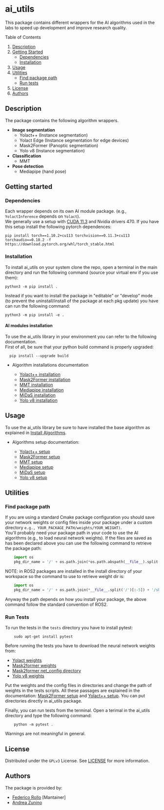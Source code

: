 # ai_utils
This package contains different wrappers for the AI algorithms used in the labs to speed up development and 
improve research quality.


<!-- TABLE OF CONTENTS -->

  <summary>Table of Contents</summary>
  <ol>
    <li><a href="#description">Description</a></li>
    <li>
      <a href="#getting-started">Getting Started</a>
      <ul>
        <li><a href="#dependencies">Dependencies</a></li>
        <li><a href="#installation">Installation</a></li>
      </ul>
    </li>
    <li><a href="#usage">Usage</a></li>
    <li>
      <a href="#utilities">Utilities</a>
      <ul>
          <li><a href="#find-package-path">Find package path</a></li>
          <li><a href="#run-tests">Run tests</a></li>
      </ul>
    </li>
    <li><a href="#license">License</a></li>
    <li><a href="#authors">Authors</a></li>
  </ol>


## Description
The package contains the following algorithm wrappers.
- **Image segmentation**
  - Yolact++ (Instance segmentation)
  - Yolact Edge (Instance segmentation for edge devices)
  - Mask2Former (Panoptic segmentation)
  - Yolo v8 (Instance segmentation)
- **Classification**
  - MMT
- **Pose detection** 
  - Mediapipe (hand pose)

## Getting started

### Dependencies
Each wrapper depends on its own AI module package. (e.g., ```YolactInference``` depends on ```Yolact```). \
We generally use a setup with [CUDA 11.3](./docs/cuda/cuda11.3_installation.md) and Nvidia drivers 470. If you have this setup install the following pytorch dependences:
``` commandline
pip install torch==1.10.2+cu113 torchvision==0.11.3+cu113 torchaudio==0.10.2 -f https://download.pytorch.org/whl/torch_stable.html
```
### Installation

To install ai_utils on your system clone the repo, open a terminal in the main directory and run the following command (source your virtual env if you use them):
```
python3 -m pip install .
```
Instead if you want to install the package in "editable" or "develop" mode (to prevent the uninstall/install of the package at each pkg update) you have can run the following command:

```
python3 -m pip install -e .
```
#### AI modules installation

To use the ai_utils library in your environment you can refer to the following documentation. \
First of all, be sure that your python build command is properly upgraded:
``` commandline
  pip install --upgrade build
```

- Algorithm installations documentation

  - [Yolact++ installation](docs/yolact/yolact_installation.md)
  - [Mask2Former installation](docs/mask2former/mask2former_installation.md)
  - [MMT installation](docs/mmt/mmt_installation.md)
  - [Mediapipe installation](docs/mediapipe/mediapipe_installation.md)
  - [MiDaS installation](docs/midas/midas_installation.md)
  - [Yolo v8 installation](docs/yolo/yolov8_installation.md)
  
  
## Usage
To use the ai_utils library be sure to have installed the base algorithm as explained in [Install Algorithms](#install-algorithms).

- Algorithms setup documentation:

  - [Yolact++ setup](docs/yolact/yolact_setup.md)
  - [Mask2Former setup](docs/mask2former/mask2former_setup.md)
  - [MMT setup](docs/mmt/mmt_setup.md)
  - [Mediapipe setup](docs/mediapipe/mediapipe_setup.md)
  - [MiDaS setup](docs/midas/midas_setup.md)
  - [Yolo v8 setup](docs/yolo/yolov8_setup.md)
  

## Utilities
### Find package path

If you are using a standard Cmake package configuration you should save your network weights or config files 
inside your package under a custom directory ```e.g., YOUR_PACKAGE_PATH/weights/YOUR_WEIGHT)```. \
You'll probably need your package path in your code to use the AI algorithms (e.g., to load neural network weights).
If the files are saved as has been declared above you can use the following command to retrieve the package path:
``` python
    import os
    pkg_dir_name = '/' + os.path.join(*os.path.abspath(__file__).split('/')[:-2])
```
NOTE: in ROS2 packages are installed in the install directory of your workspace so the command to use to retrieve weight
dir is:
```python
    import os
    pkg_dir_name = '/' + os.path.join(*__file__.split('/')[:-5]) + '/share/PACKAGE_NAME/'
```
Anyway the path depends on how you install your package, the above command follow the standard convention of ROS2.

### Run Tests
To run the tests in the ```tests``` directory you have to install pytest:
```
    sudo apt-get install pytest
```
Before running the tests you have to download the neural network weights from: 
- [Yolact weights](https://drive.google.com/file/d/1SOTmS1UMBOSmnGbeVVRooTAOXYrhBvZZ/view?usp=sharing)
- [Mask2former weights](https://drive.google.com/file/d/1jdU_F01kVx5fO2yqeqt8IOMZ3-IpV7TN/view?usp=sharing)
- [Mask2former net_config directory](https://drive.google.com/drive/folders/1nnJ4R2Hx3n4eZ7pGGpUbOBX4d6dLMKkE?usp=sharing)
- [Yolo v8 weights](https://drive.google.com/file/d/1f1y-8ES8WHio013ScoosoH6pyXXvTmwg/view?usp=share_link)

Put the weights and the config files in directories and change the path of weights in the tests scripts. All these passages are explained in the documentation: [Mask2Former setup](docs/mask2former/mask2former_setup.md) and [Yolact++ setup](docs/yolact/yolact_setup.md). You can put directories directly in ai_utils package.

Finally, you can run tests from the terminal. Open a terimal in the ai_utils directory and type the following command:
```
    python -m pytest .
```

Warnings are not meaningful in general.

## License

Distributed under the ```GPLv3``` License. See [LICENSE](LICENSE) for more information.

## Authors

The package is provided by:

- [Federico Rollo](https://github.com/FedericoRollo) [Mantainer]
- [Andrea Zunino](https://github.com/andreazuna89)



